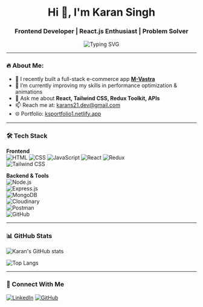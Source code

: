 <h1 align="center">Hi 👋, I'm Karan Singh</h1>
<h3 align="center">Frontend Developer | React.js Enthusiast | Problem Solver</h3>

<p align="center">
  <img src="https://readme-typing-svg.demolab.com?font=Fira+Code&pause=1000&center=true&vCenter=true&multiline=true&width=435&lines=I+love+building+beautiful+UIs;MERN+Stack+Developer;Open+to+Frontend+Roles" alt="Typing SVG" />
</p>


---

### 🔥 About Me:
- 🔭 I recently built a full-stack e-commerce app [**M-Vastra**](https://mvastra-ecomm.vercel.app/)
- 🌱 I’m currently improving my skills in performance optimization & animations
- 💬 Ask me about **React, Tailwind CSS, Redux Toolkit, APIs**
- 📫 Reach me at: karans21.dev@gmail.com
- 🌐 Portfolio: [ksportfolio1.netlify.app](https://ksportfolio1.netlify.app/)

---

### 🛠️ Tech Stack

**Frontend**  
![HTML](https://img.shields.io/badge/HTML5-E34F26?logo=html5&logoColor=white) 
![CSS](https://img.shields.io/badge/CSS3-1572B6?logo=css3&logoColor=white) 
![JavaScript](https://img.shields.io/badge/JavaScript-F7DF1E?logo=javascript&logoColor=black) 
![React](https://img.shields.io/badge/React-61DAFB?logo=react&logoColor=black) 
![Redux](https://img.shields.io/badge/Redux-593D88?logo=redux&logoColor=white)  
![Tailwind CSS](https://img.shields.io/badge/TailwindCSS-06B6D4?logo=tailwind-css&logoColor=white)  

**Backend & Tools**  
![Node.js](https://img.shields.io/badge/Node.js-339933?logo=node.js&logoColor=white)  
![Express.js](https://img.shields.io/badge/Express.js-000000?logo=express&logoColor=white)  
![MongoDB](https://img.shields.io/badge/MongoDB-47A248?logo=mongodb&logoColor=white)  
![Cloudinary](https://img.shields.io/badge/Cloudinary-3448C5?logo=cloudinary&logoColor=white)  
![Postman](https://img.shields.io/badge/Postman-FF6C37?logo=postman&logoColor=white)  
![GitHub](https://img.shields.io/badge/GitHub-181717?logo=github&logoColor=white)  

---

### 📊 GitHub Stats
![Karan's GitHub stats](https://github-readme-stats.vercel.app/api?username=Karan2109&show_icons=true&theme=react&count_private=true)

![Top Langs](https://github-readme-stats.vercel.app/api/top-langs/?username=Karan2109&layout=compact&theme=react)

---

### 🔗 Connect With Me
[![LinkedIn](https://img.shields.io/badge/LinkedIn-blue?logo=linkedin&logoColor=white)](https://www.linkedin.com/in/singhkarann)
[![GitHub](https://img.shields.io/badge/GitHub-181717?logo=github&logoColor=white)](https://github.com/Karan2109)


